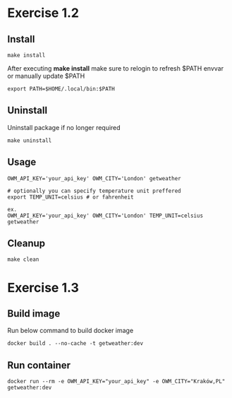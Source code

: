 # Exercise 1.2
## Install

```
make install
```

After executing **make install** make sure to relogin to refresh $PATH envvar or manually update $PATH
```
export PATH=$HOME/.local/bin:$PATH
```

## Uninstall
Uninstall package if no longer required
```
make uninstall
```

## Usage
```
OWM_API_KEY='your_api_key' OWM_CITY='London' getweather

# optionally you can specify temperature unit preffered
export TEMP_UNIT=celsius # or fahrenheit

ex.
OWM_API_KEY='your_api_key' OWM_CITY='London' TEMP_UNIT=celsius getweather
```

## Cleanup
```
make clean
```

# Exercise 1.3

## Build image
Run below command to build docker image 
```
docker build . --no-cache -t getweather:dev
```

## Run container

```
docker run --rm -e OWM_API_KEY="your_api_key" -e OWM_CITY="Kraków,PL" getweather:dev
```